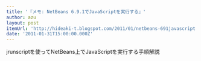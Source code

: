 ```yaml
---
title: '『メモ: NetBeans 6.9.1でJavaScriptを実行する』'
author: azu
layout: post
itemUrl: 'http://hideaki-t.blogspot.com/2011/01/netbeans-691javascript.html'
date: '2011-01-31T15:00:00.000Z'
---
```

jrunscriptを使ってNetBeans上でJavaScriptを実行する手順解説
